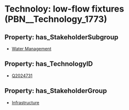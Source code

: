 # Technoloy: __low-flow fixtures__ (PBN__Technology_1773)

## Property: has_StakeholderSubgroup

* [Water Management](PBN__TechSubgroup_120)

## Property: has_TechnologyID

* [Q2024731](Q2024731)

## Property: has_StakeholderGroup

* [Infrastructure](PBN__TechGroup_4)

